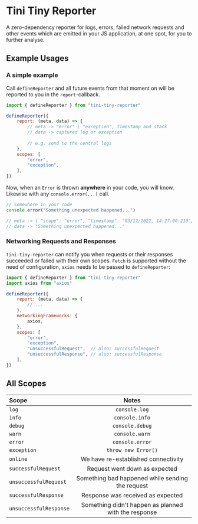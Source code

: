 # Tini Tiny Reporter

A zero-dependency reporter for logs, errors, failed network requests and other events which are emitted in your JS application, at one spot, for you to further analyse.

## Example Usages
### A simple example

Call `defineReporter` and all future events from that moment on will be reported to you in the `report`-callback.
```javascript
import { defineReporter } from "tini-tiny-reporter"

defineReporter({
    report: (meta, data) => {
        // meta -> "error" | "exception", timestamp and stack
        // data -> captured log or exception
		
        // e.g. send to the central logs
    },
    scopes: [
        "error",
        "exception",
    ],
})
```

Now, when an `Error` is thrown **anywhere** in your code, you will know. Likewise with any `console.error(...)` call.

```javascript
// Somewhere in your code
console.error("Something unexpected happened...")

// meta -> { "scope": "error", "timestamp": "03/12/2022, 14:27:00:210", "stacktrace": [...] }
// data -> "Something unexpected happened..."
```

### Networking Requests and Responses
`tini-tiny-reporter` can notify you when requests or their responses succeeded or failed with their own scopes. `Fetch` is supported without the need of configuration, `axios` needs to be passed to `defineReporter`:
```javascript
import { defineReporter } from "tini-tiny-reporter"
import axios from "axios"

defineReporter({
    report: (meta, data) => {
        // ...
    },
    networkingFrameworks: {
        axios,
    },
    scopes: [
        "error",
        "exception",
        "unsuccessfulRequest",  // also: successfulRequest
        "unsuccessfulResponse", // also: successfulResponse
    ],
})
```

## All Scopes

| **Scope**               |                      **Notes**                       |
|:------------------------|:----------------------------------------------------:|
| `log`                   |                    `console.log`                     |
| `info`                  |                    `console.info`                    |
| `debug`                 |                   `console.debug`                    |
| `warn`                  |                    `console.warn`                    |
| `error`                 |                   `console.error`                    |
| `exception`             |                 `throw new Error()`                  |
| `online`                |         We have re-established connectivity          |
| `successfulRequest`     |            Request went down as expected             |
| `unsuccessfulRequest`   |   Something bad happened while sending the request   |
| `successfulResponse`    |          Response was received as expected           |
| `unsuccessfulResponse`  | Something didn't happen as planned with the response |

